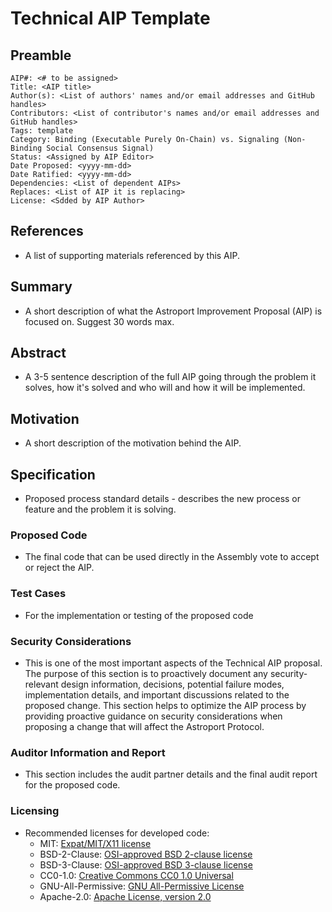 # Technical AIP Template

## Preamble
```
AIP#: <# to be assigned>
Title: <AIP title>
Author(s): <List of authors' names and/or email addresses and GitHub handles>
Contributors: <List of contributor's names and/or email addresses and GitHub handles>
Tags: template
Category: Binding (Executable Purely On-Chain) vs. Signaling (Non-Binding Social Consensus Signal)
Status: <Assigned by AIP Editor>
Date Proposed: <yyyy-mm-dd>
Date Ratified: <yyyy-mm-dd>
Dependencies: <List of dependent AIPs>
Replaces: <List of AIP it is replacing>
License: <Sdded by AIP Author>
```

## References

- A list of supporting materials referenced by this AIP.

## Summary

- A short description of what the Astroport Improvement Proposal (AIP) is focused on. Suggest 30 words max.

## Abstract

- A 3-5 sentence description of the full AIP going through the problem it solves, how it's solved and who will and how it will be implemented.

## Motivation

- A short description of the motivation behind the AIP.

## Specification

- Proposed process standard details - describes the new process or feature and the problem it is solving.

### Proposed Code

-  The final code that can be used directly in the Assembly vote to accept or reject the AIP.

### Test Cases

- For the implementation or testing of the proposed code

### Security Considerations

- This is one of the most important aspects of the Technical AIP proposal. The purpose of this section is to proactively document any security-relevant design information, decisions, potential failure modes, implementation details, and important discussions related to the proposed change. This section helps to optimize the AIP process by providing proactive guidance on security considerations when proposing a change that will affect the Astroport Protocol.

### Auditor Information and Report

- This section includes the audit partner details and the final audit report for the proposed code.

### Licensing
- Recommended licenses for developed code:
    -   MIT: [Expat/MIT/X11 license](https://opensource.org/licenses/MIT)
    -   BSD-2-Clause: [OSI-approved BSD 2-clause license](https://opensource.org/licenses/BSD-2-Clause)
    -   BSD-3-Clause: [OSI-approved BSD 3-clause license](https://opensource.org/licenses/BSD-3-Clause)
    -   CC0-1.0: [Creative Commons CC0 1.0 Universal](https://creativecommons.org/publicdomain/zero/1.0/)
    -   GNU-All-Permissive: [GNU All-Permissive License](http://www.gnu.org/prep/maintain/html_node/License-Notices-for-Other-Files.html)
    -   Apache-2.0: [Apache License, version 2.0](http://www.apache.org/licenses/LICENSE-2.0)
